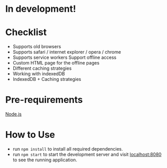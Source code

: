 # In development!

# Checklist

* Supports old browsers
* Supports safari / internet explorer / opera / chrome
* Supports service workers Support offline access
* Custom HTML page for the offline pages
* Different caching strategies
* Working with indexedDB
* IndexedDB + Caching strategies

# Pre-requirements

[Node.js](https://nodejs.org)

# How to Use

* run `npm install` to install all required dependencies.
* run `npm start` to start the development server and visit [localhost:8080](http://localhost:8080) to see the running
  application.
